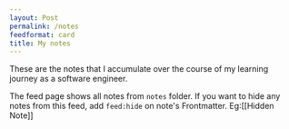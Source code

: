```yaml
---
layout: Post
permalink: /notes
feedformat: card
title: My notes
---
```


These are the notes that I accumulate over the course of my learning journey as a software engineer.

The feed page shows all notes from `notes` folder. If you want to hide any notes from this feed, add `feed:hide` on note's Frontmatter. Eg:[[Hidden Note]]
